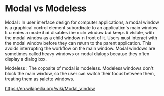 # Modal vs Modeless

Modal : In user interface design for computer applications, a modal window is a graphical control element subordinate to an application's main window. It creates a mode that disables the main window but keeps it visible, with the modal window as a child window in front of it. Users must interact with the modal window before they can return to the parent application. This avoids interrupting the workflow on the main window. Modal windows are sometimes called heavy windows or modal dialogs because they often display a dialog box.

Modeless : The opposite of modal is modeless. Modeless windows don't block the main window, so the user can switch their focus between them, treating them as palette windows.

https://en.wikipedia.org/wiki/Modal_window
